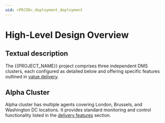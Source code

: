 ```yaml
---
uid: <PRJID>_deployment_deployment
---
```


# High-Level Design Overview
<!-- REMOVABLE DESCRIPTION
We have been using two forms to provide a high-level overview of the solution's deployment. Most commonly, we include a
textual description of the system's components and a package diagram that contains a brief summary of each component.
-->
## Textual description

The {{PROJECT_NAME}} project comprises three independent DMS clusters, each configured as detailed below and offering
specific features outlined in [value delivery](xref:<PRJID>_overview_overview).

## Alpha Cluster
Alpha cluster has multiple agents covering London, Brussels, and Washington DC locations. It provides standard monitoring
and control functionality listed in the [delivery features](xref:<PRJID>_overview_overview#delivered-value) section.

